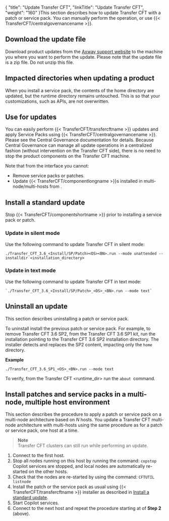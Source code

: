 {
    "title": "Update Transfer CFT",
    "linkTitle": "Update Transfer CFT",
    "weight": "160"
}This section describes how to update Transfer CFT with a patch or service pack. You can manually perform the operation, or use {{< TransferCFT/centralgovernancename  >}}.

## Download the update file

Download product updates from the [Axway support website](https://support.axway.com/)  to the machine you where you want to perform the update. Please note that the update file is a zip file. Do not unzip this file.

## Impacted directories when updating a product

When you install a service pack, the contents of the home directory are updated, but the runtime directory remains untouched. This is so that your customizations, such as APIs, are not overwritten.

## Use for updates

You can easily perform {{< TransferCFT/transfercftname  >}} updates and apply Service Packs using {{< TransferCFT/centralgovernancename  >}}. Please see the Central Governance documentation for details. Because Central Governance can manage all update operations in a centralized fashion (without intervention on the Transfer CFT side), there is no need to stop the product components on the Transfer CFT machine.

Note that from the interface you cannot:

-   Remove service packs or patches.
-   Update {{< TransferCFT/componentlongname >}}s installed in multi-node/multi-hosts from .

<span id="Install"></span>

## Install a standard update

Stop {{< TransferCFT/componentshortname  >}} prior to installing a service pack or patch.

### Update in silent mode

Use the following command to update Transfer CFT in silent mode:

```
./Transfer_CFT_3.6_<Install/SP/Patch><OS><BN>.run --mode unattended --installdir <installation_directory>
```

### Update in text mode

Use the following command to update Transfer CFT in text mode:

```
`./Transfer_CFT_3.6_<Install/SP/Patch>_<OS>_<BN>.run --mode text`
```

## Uninstall an update

This section describes uninstalling a patch or service pack.

To uninstall install the previous patch or service pack. For example, to remove Transfer CFT 3.6 SP2, from the Transfer CFT 3.6 SP1 kit, run the installation pointing to the Transfer CFT 3.6 SP2 installation directory. The installer detects and replaces the SP2 content, impacting only the `home `directory.

**Example**

```
./Transfer_CFT_3.6_SP1_<OS>_<BN>.run --mode text
```

To verify, from the Transfer CFT &lt;runtime\_dir> run the `about `command.

## Install patches and service packs in a multi-node, multiple host environment

This section describes the procedure to apply a patch or service pack on a multi-node architecture based on *N* hosts. You update a Transfer CFT multi-node architecture with multi-hosts using the same procedure as for a patch or service pack, one host at a time.

> **Note**  
> Transfer CFT clusters can still run while performing an update.

1.  Connect to the first host.
2.  Stop all nodes running on this host by running the command: `copstop`  
    Copilot services are stopped, and local nodes are automatically re-started on the other hosts.
3.  Check that the nodes are re-started by using  the command: `CFTUTIL listnode`
4.  Install the patch or the service pack as usual using {{< TransferCFT/transfercftname >}} installer as described in [Install a standard update](#Install).
5.  Start Copilot services.
6.  Connect to the next host and repeat the procedure starting at of **Step 2** (above).
